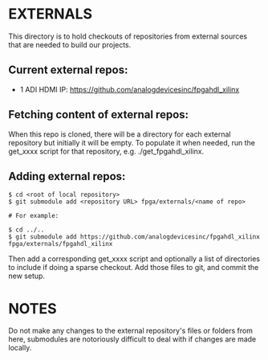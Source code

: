 # EXTERNALS

This directory is to hold checkouts of repositories from external sources that are needed to build our projects.

## Current external repos:

- 1  ADI HDMI IP:  https://github.com/analogdevicesinc/fpgahdl_xilinx

## Fetching content of external repos:

When this repo is cloned, there will be a directory for each external repository but initially it will be empty.
To populate it when needed, run the get_xxxx script for that repository, e.g. ./get_fpgahdl_xilinx.

## Adding external repos:

```
$ cd <root of local repository>
$ git submodule add <repository URL> fpga/externals/<name of repo>

# For example:

$ cd ../..
$ git submodule add https://github.com/analogdevicesinc/fpgahdl_xilinx fpga/externals/fpgahdl_xilinx
```
Then add a corresponding get_xxxx script and optionally a list of directories to include if doing a sparse checkout.
Add those files to git, and commit the new setup.

# NOTES

Do not make any changes to the external repository's files or folders from here, submodules are notoriously difficult to deal with if changes are made locally.

